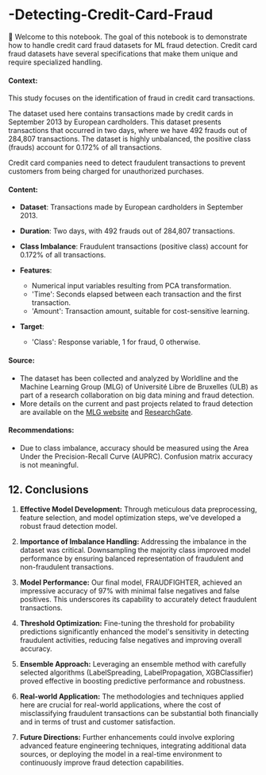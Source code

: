 # -Detecting-Credit-Card-Fraud
📌 Welcome to this notebook. The goal of this notebook is to demonstrate how to handle credit card fraud datasets for ML fraud detection. Credit card fraud datasets have several specifications that make them unique and require specialized handling.
#### Context:
This study focuses on the identification of fraud in credit card transactions.

The dataset used here contains transactions made by credit cards in September 2013 by European cardholders.
This dataset presents transactions that occurred in two days, where we have 492 frauds out of 284,807 transactions. The dataset is highly unbalanced, the positive class (frauds) account for 0.172% of all transactions.
 
Credit card companies need to detect fraudulent transactions to prevent customers from being charged for unauthorized purchases. 

#### Content:
- **Dataset**: Transactions made by European cardholders in September 2013.
- **Duration**: Two days, with 492 frauds out of 284,807 transactions.
- **Class Imbalance**: Fraudulent transactions (positive class) account for 0.172% of all transactions.
- **Features**:
  - Numerical input variables resulting from PCA transformation.
  - 'Time': Seconds elapsed between each transaction and the first transaction.
  - 'Amount': Transaction amount, suitable for cost-sensitive learning.

- **Target**:
  - 'Class': Response variable, 1 for fraud, 0 otherwise.
  
#### Source:
- The dataset has been collected and analyzed by Worldline and the Machine Learning Group (MLG) of Université Libre de Bruxelles (ULB) as part of a research collaboration on big data mining and fraud detection.
- More details on the current and past projects related to fraud detection are available on the [MLG website](http://mlg.ulb.ac.be) and [ResearchGate](https://www.researchgate.net/project/Fraud-detection-5).

#### Recommendations:
- Due to class imbalance, accuracy should be measured using the Area Under the Precision-Recall Curve (AUPRC). Confusion matrix accuracy is not meaningful.
  
## 12. Conclusions 


1. **Effective Model Development:** Through meticulous data preprocessing, feature selection, and model optimization steps, we've developed a robust fraud detection model.
   
2. **Importance of Imbalance Handling:** Addressing the imbalance in the dataset was critical. Downsampling the majority class improved model performance by ensuring balanced representation of fraudulent and non-fraudulent transactions.

3. **Model Performance:** Our final model, FRAUDFIGHTER, achieved an impressive accuracy of 97% with minimal false negatives and false positives. This underscores its capability to accurately detect fraudulent transactions.

4. **Threshold Optimization:** Fine-tuning the threshold for probability predictions significantly enhanced the model's sensitivity in detecting fraudulent activities, reducing false negatives and improving overall accuracy.

5. **Ensemble Approach:** Leveraging an ensemble method with carefully selected algorithms (LabelSpreading, LabelPropagation, XGBClassifier) proved effective in boosting predictive performance and robustness.

6. **Real-world Application:** The methodologies and techniques applied here are crucial for real-world applications, where the cost of misclassifying fraudulent transactions can be substantial both financially and in terms of trust and customer satisfaction.

7. **Future Directions:** Further enhancements could involve exploring advanced feature engineering techniques, integrating additional data sources, or deploying the model in a real-time environment to continuously improve fraud detection capabilities.
